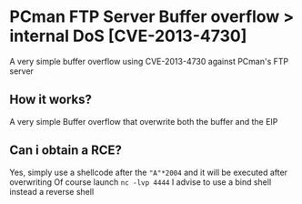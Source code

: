 # PCman FTP Server Buffer overflow > internal DoS [CVE-2013-4730]
A very simple buffer overflow using CVE-2013-4730 against PCman's FTP server
## How it works?
A very simple Buffer overflow that overwrite both the buffer and the EIP
## Can i obtain a RCE?
Yes, simply use a shellcode after the ````"A"*2004```` and it will be executed after overwriting
Of course launch ````nc -lvp 4444````
I advise to use a bind shell instead a reverse shell

